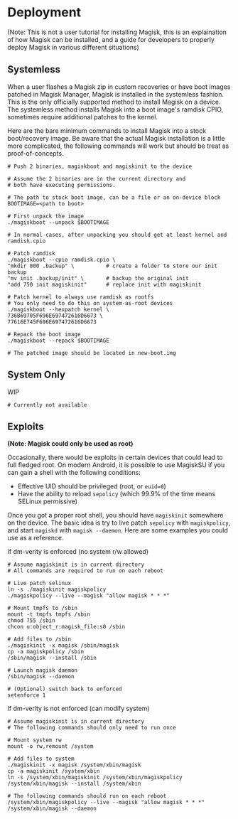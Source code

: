 # Deployment
(Note: This is not a user tutorial for installing Magisk, this is an explaination of how Magisk can be installed, and a guide for developers to properly deploy Magisk in various different situations)

## Systemless
When a user flashes a Magisk zip in custom recoveries or have boot images patched in Magisk Manager, Magisk is installed in the systemless fashion. This is the only officially supported method to install Magisk on a device. The systemless method installs Magisk into a boot image's ramdisk CPIO, sometimes require additional patches to the kernel.

Here are the bare minimum commands to install Magisk into a stock boot/recovery image. Be aware that the actual Magisk installation is a little more complicated, the following commands will work but should be treat as proof-of-concepts.

```
# Push 2 binaries, magiskboot and magiskinit to the device

# Assume the 2 binaries are in the current directory and
# both have executing permissions.

# The path to stock boot image, can be a file or an on-device block
BOOTIMAGE=<path to boot>

# First unpack the image
./magiskboot --unpack $BOOTIMAGE

# In normal cases, after unpacking you should get at least kernel and ramdisk.cpio

# Patch ramdisk
./magiskboot --cpio ramdisk.cpio \
"mkdir 000 .backup" \          # create a folder to store our init backup
"mv init .backup/init" \       # backup the original init
"add 750 init magiskinit"      # replace init with magiskinit

# Patch kernel to always use ramdisk as rootfs
# You only need to do this on system-as-root devices
./magiskboot --hexpatch kernel \
736B69705F696E697472616D6673 \
77616E745F696E697472616D6673

# Repack the boot image
./magiskboot --repack $BOOTIMAGE

# The patched image should be located in new-boot.img
```

## System Only
WIP

```
# Currently not available
```

## Exploits
**(Note: Magisk could only be used as root)**

Occasionally, there would be exploits in certain devices that could lead to full fledged root. On modern Android, it is possible to use MagiskSU if you can gain a shell with the following conditions:

- Effective UID should be privileged (root, or `euid=0`)
- Have the ability to reload `sepolicy` (which 99.9% of the time means SELinux permissive)

Once you got a proper root shell, you should have `magiskinit` somewhere on the device. The basic idea is try to live patch `sepolicy` with `magiskpolicy`, and start `magiskd` with `magisk --daemon`. Here are some examples you could use as a reference.

If dm-verity is enforced (no system r/w allowed)

```
# Assume magiskinit is in current directory
# All commands are required to run on each reboot

# Live patch selinux
ln -s ./magiskinit magiskpolicy
./magiskpolicy --live --magisk "allow magisk * * *"

# Mount tmpfs to /sbin
mount -t tmpfs tmpfs /sbin
chmod 755 /sbin
chcon u:object_r:magisk_file:s0 /sbin

# Add files to /sbin
./magiskinit -x magisk /sbin/magisk
cp -a magiskpolicy /sbin
/sbin/magisk --install /sbin

# Launch magisk daemon
/sbin/magisk --daemon

# (Optional) switch back to enforced
setenforce 1
```

If dm-verity is not enforced (can modify system)

```
# Assume magiskinit is in current directory
# The following commands should only need to run once

# Mount system rw
mount -o rw,remount /system

# Add files to system
./magiskinit -x magisk /system/xbin/magisk
cp -a magiskinit /system/xbin
ln -s /system/xbin/magiskinit /system/xbin/magiskpolicy
/system/xbin/magisk --install /system/xbin

# The following commands should run on each reboot
/system/xbin/magiskpolicy --live --magisk "allow magisk * * *"
/system/xbin/magisk --daemon

```
